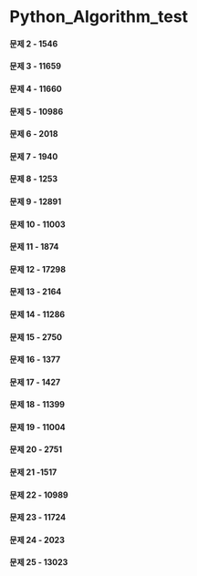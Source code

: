 # Python_Algorithm_test

#### 문제 2 - 1546
#### 문제 3 - 11659
#### 문제 4 - 11660
#### 문제 5 - 10986
#### 문제 6 - 2018
#### 문제 7 - 1940
#### 문제 8 - 1253
#### 문제 9 - 12891
#### 문제 10 - 11003
#### 문제 11 - 1874
#### 문제 12 - 17298
#### 문제 13 - 2164
#### 문제 14 - 11286
#### 문제 15 - 2750
#### 문제 16 - 1377
#### 문제 17 - 1427
#### 문제 18 - 11399
#### 문제 19 - 11004
#### 문제 20 - 2751
#### 문제 21 -1517
#### 문제 22 - 10989
#### 문제 23 - 11724
#### 문제 24 - 2023
#### 문제 25 - 13023
